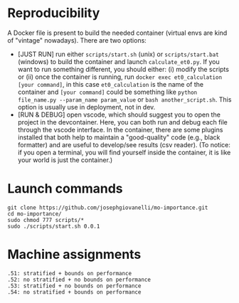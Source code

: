 # Reproducibility

A Docker file is present to build the needed container (virtual envs are kind of "vintage" nowadays).
There are two options:
- [JUST RUN] run either ```scripts/start.sh``` (unix) or ```scripts/start.bat``` (windows) to build the container and launch ```calculate_et0.py```. If you want to run something different, you should either: (i) modify the scripts or (ii) once the container is running, run ```docker exec et0_calculation [your command]```, in this case ```et0_calculation``` is the name of the container and ```[your command]``` could be something like ```python file_name.py --param_name param_value``` or ```bash another_script.sh```. This option is usually use in deployment, not in dev.
- [RUN & DEBUG] open vscode, which should suggest you to open the project in the devcontainer. Here, you can both run and debug each file through the vscode interface. In the container, there are some plugins installed that both help to maintain a "good-quality" code (e.g., black formatter) and are useful to develop/see results (csv reader). (To notice: if you open a terminal, you will find yourself inside the container, it is like your world is just the container.)

# Launch commands

```
git clone https://github.com/josephgiovanelli/mo-importance.git
cd mo-importance/
sudo chmod 777 scripts/*
sudo ./scripts/start.sh 0.0.1
```
# Machine assignments

```
.51: stratified + bounds on performance
.52: no stratified + no bounds on performance
.53: stratified + no bounds on performance
.54: no stratified + bounds on performance
```